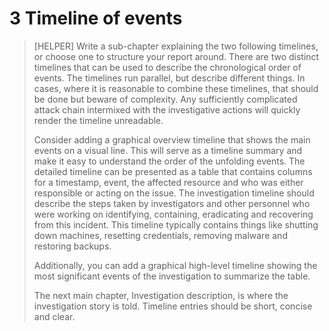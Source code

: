 # 3 Timeline of events

> [HELPER] Write a sub-chapter explaining the two following timelines, or choose one to structure your report around. There are two distinct timelines that can be used to describe the chronological order of events. The timelines run parallel, but describe different things. In cases, where it is reasonable to combine these timelines, that should be done but beware of complexity. Any sufficiently complicated attack chain intermixed with the investigative actions will quickly render the timeline unreadable.
> 
> Consider adding a graphical overview timeline that shows the main events on a visual line. This will serve as a timeline summary and make it easy to understand the order of the unfolding events. The detailed timeline can be presented as a table that contains columns for a timestamp, event, the affected resource and who was either responsible or acting on the issue.
> The investigation timeline should describe the steps taken by investigators and other personnel who were working on identifying, containing, eradicating and recovering from this incident. This timeline typically contains things like shutting down machines, resetting credentials, removing malware and restoring backups.
>
> Additionally, you can add a graphical high-level timeline showing the most significant events of the investigation to summarize the table.
> 
> The next main chapter, Investigation description, is where the investigation story is told. Timeline entries should be short, concise and clear.


